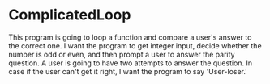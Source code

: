 # ComplicatedLoop

This program is going to loop a function and compare a user's answer to the correct one. I want the program to get integer input, decide whether the number is odd or even, and then prompt a user to answer the parity question. A user is going to have two attempts to answer the question. In case if the user can't get it right, I want the program to say 'User-loser.'

